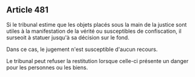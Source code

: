 Article 481
----
Si le tribunal estime que les objets placés sous la main de la justice sont
utiles à la manifestation de la vérité ou susceptibles de confiscation, il
surseoit à statuer jusqu'à sa décision sur le fond.

Dans ce cas, le jugement n'est susceptible d'aucun recours.

Le tribunal peut refuser la restitution lorsque celle-ci présente un danger pour
les personnes ou les biens.

